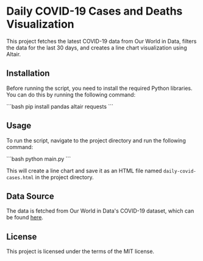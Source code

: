 # Daily COVID-19 Cases and Deaths Visualization

This project fetches the latest COVID-19 data from Our World in Data, filters the data for the last 30 days, and creates a line chart visualization using Altair.

## Installation

Before running the script, you need to install the required Python libraries. You can do this by running the following command:

\```bash
pip install pandas altair requests
\```

## Usage

To run the script, navigate to the project directory and run the following command:

\```bash
python main.py
\```

This will create a line chart and save it as an HTML file named `daily-covid-cases.html` in the project directory.

## Data Source

The data is fetched from Our World in Data's COVID-19 dataset, which can be found [here](https://covid.ourworldindata.org/data/owid-covid-data.csv).

## License

This project is licensed under the terms of the MIT license.